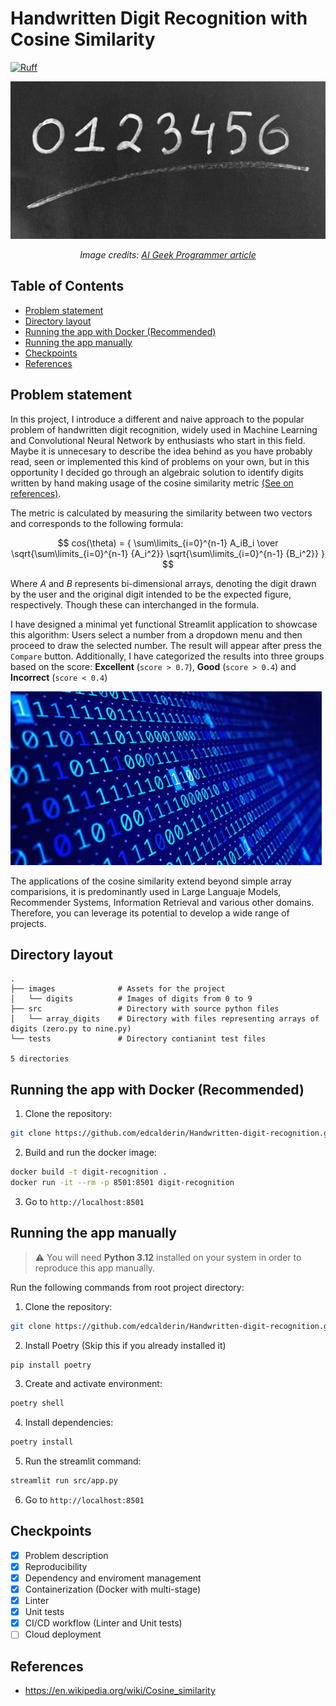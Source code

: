 # Handwritten Digit Recognition with Cosine Similarity

[![Ruff](https://img.shields.io/endpoint?url=https://raw.githubusercontent.com/astral-sh/ruff/main/assets/badge/v2.json)](https://github.com/astral-sh/ruff)

![Cover image](./images/cover.jpg)
*<p align="center">Image credits: <a href='https://aigeekprogrammer.com/keras-python-mnist-handwritten-digit-recognition/'>AI Geek Programmer article</a></p>*

## Table of Contents

* [Problem statement](#problem-statement)
* [Directory layout](#directory-layout)
* [Running the app with Docker (Recommended)](#running-the-app-with-docker-recommended)
* [Running the app manually](#running-the-app-manually)
* [Checkpoints](#checkpoints)
* [References](#references)

## Problem statement

In this project, I introduce a different and naive approach to the popular problem of handwritten digit recognition, widely used in Machine Learning and Convolutional Neural Network by enthusiasts who start in this field. Maybe it is unnecesary to describe the idea behind as you have probably read, seen or implemented this kind of problems on your own, but in this opportunity I decided go through an algebraic solution to identify digits written by hand making usage of the cosine similarity metric [(See on references)](#references). 

The metric is calculated by measuring the similarity between two vectors and corresponds to the following formula:

$$ cos(\theta) = { 
    \sum\limits_{i=0}^{n-1} A_iB_i
    \over 
    \sqrt{\sum\limits_{i=0}^{n-1} {A_i^2}} \sqrt{\sum\limits_{i=0}^{n-1} {B_i^2}}
}
$$

Where *A* and *B* represents bi-dimensional arrays, denoting the digit drawn by the user and the original digit intended to be the expected figure, respectively. Though these can interchanged in the formula.

I have designed a minimal yet functional Streamlit application to showcase this algorithm: Users select a number from a dropdown menu and then proceed to draw the selected number. The result will appear after press the `Compare` button. Additionally, I have categorized the results into three groups based on the score: **Excellent** (`score > 0.7`), **Good** (`score > 0.4`) and **Incorrect** (`score < 0.4`) 

![Alt text](./images/code_gif.gif)

The applications of the cosine similarity extend beyond simple array comparisions, it is predominantly used in Large Languaje Models, Recommender Systems, Information Retrieval and various other domains. Therefore, you can leverage its potential to develop a wide range of projects.

## Directory layout

```
.
├── images              # Assets for the project
│   └── digits          # Images of digits from 0 to 9
├── src                 # Directory with source python files
│   └── array_digits    # Directory with files representing arrays of digits (zero.py to nine.py)
└── tests               # Directory contianint test files

5 directories
```

## Running the app with Docker (Recommended)

1. Clone the repository:
```bash
git clone https://github.com/edcalderin/Handwritten-digit-recognition.git
```
2. Build and run the docker image:
```bash
docker build -t digit-recognition .
docker run -it --rm -p 8501:8501 digit-recognition
```

3. Go to `http://localhost:8501`

## Running the app manually

> :warning: You will need **Python 3.12** installed on your system in order to reproduce this app manually.

Run the following commands from root project directory:

1. Clone the repository:
```bash
git clone https://github.com/edcalderin/Handwritten-digit-recognition.git
```
2. Install Poetry (Skip this if you already installed it)
```bash
pip install poetry
```
3. Create and activate environment:
```bash
poetry shell
```
4. Install dependencies:
```bash
poetry install
```
5. Run the streamlit command:
```bash
streamlit run src/app.py
```
6. Go to `http://localhost:8501`

## Checkpoints

- [x] Problem description
- [x] Reproducibility
- [x] Dependency and enviroment management
- [x] Containerization (Docker with multi-stage)
- [x] Linter
- [x] Unit tests
- [x] CI/CD workflow (Linter and Unit tests)
- [ ] Cloud deployment

## References

* https://en.wikipedia.org/wiki/Cosine_similarity
